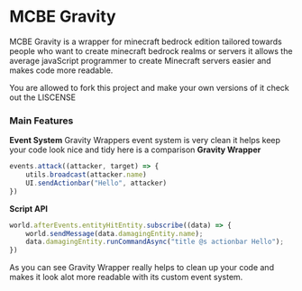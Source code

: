 # MCBE Gravity
MCBE Gravity is a wrapper for minecraft bedrock edition tailored towards people who want to create minecraft bedrock realms or servers it allows the average javaScript programmer to create Minecraft servers easier and makes code more readable.

You are allowed to fork this project and make your own versions of it check out the LISCENSE

### Main Features
**Event System**
Gravity Wrappers event system is very clean it helps keep your code look nice and tidy here is a comparison
**Gravity Wrapper**
```js
events.attack((attacker, target) => {
    utils.broadcast(attacker.name)
    UI.sendActionbar("Hello", attacker)
})
```

**Script API**
```js
world.afterEvents.entityHitEntity.subscribe((data) => {
    world.sendMessage(data.damagingEntity.name);
    data.damagingEntity.runCommandAsync("title @s actionbar Hello");
})
```
As you can see Gravity Wrapper really helps to clean up your code and makes it look alot more readable with its custom event system.